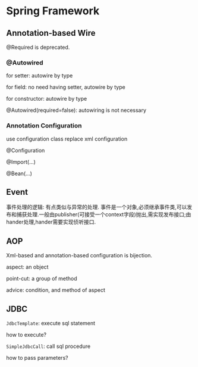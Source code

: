 # Spring Framework

## Annotation-based Wire

@Required is deprecated.

### @Autowired

for setter: autowire by type

for field: no need having setter, autowire by type

for constructor: autowire by type

@Autowired(required=false): autowiring is not necessary

### Annotation Configuration

use configuration class replace xml configuration

@Configuration

@Import(...)

@Bean(...)

## Event

事件处理的逻辑:
有点类似与异常的处理.
事件是一个对象,必须继承事件类,可以发布和捕获处理.一般由publisher(可接受一个context字段)抛出,需实现发布接口;由hander处理,hander需要实现侦听接口.

## AOP

Xml-based and annotation-based configuration is bijection.

aspect: an object

point-cut: a group of method

advice: condition, and method of aspect

## JDBC

`JdbcTemplate`: execute sql statement

how to execute?

`SimpleJdbcCall`: call sql procedure

how to pass parameters?

